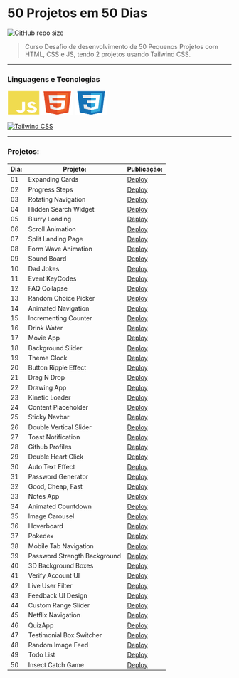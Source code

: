# 50 Projetos em 50 Dias

![GitHub repo size](https://img.shields.io/github/repo-size/romhenri/50projects50days?style=for-the-badge)

<!-- <img src="src/img/website-1.5.png" alt="Site Gênio Numérico"> -->

> Curso Desafio de desenvolvimento de 50 Pequenos Projetos com HTML, CSS e JS, tendo 2 projetos usando Tailwind CSS.

<hr>

### Linguagens e Tecnologias

<div display="inline_block">
  <a href="https://github.com/romhenri/javascript" target="_blank"><img alt="JavaScript" height="54" width="72" src="https://raw.githubusercontent.com/devicons/devicon/master/icons/javascript/javascript-plain.svg"></a>

<a href="https://github.com/romhenri/html" target="_blank">
  <img alt="HTML" height="54" width="72" src="https://raw.githubusercontent.com/devicons/devicon/master/icons/html5/html5-original.svg"></a>

<a href="https://github.com/romhenri/css" target="_blank">
  <img alt="CSS" height="54" width="72" src="https://raw.githubusercontent.com/devicons/devicon/master/icons/css3/css3-original.svg"></a>

<a href="https://github.com/romhenri/css/tree/main/tailwindcss" target="_blank"><img alt="Tailwind CSS" height="54" width="72" src="https://cdn.jsdelivr.net/gh/devicons/devicon/icons/tailwindcss/tailwindcss-plain.svg"/></a>

<hr>

### Projetos:

| Dia: | Projeto:                     | Publicação:                                                                              |
| ---- | ---------------------------- | ---------------------------------------------------------------------------------------- |
| 01   | Expanding Cards              | <a href="https://romhenri.github.io/50projects50days/day-01/" target="_blank">Deploy</a> |
| 02   | Progress Steps               | <a href="https://romhenri.github.io/50projects50days/day-03/" target="_blank">Deploy</a> |
| 03   | Rotating Navigation          | <a href="https://romhenri.github.io/50projects50days/day-02/" target="_blank">Deploy</a> |
| 04   | Hidden Search Widget         | <a href="https://romhenri.github.io/50projects50days/day-05/" target="_blank">Deploy</a> |
| 05   | Blurry Loading               | <a href="https://romhenri.github.io/50projects50days/day-04/" target="_blank">Deploy</a> |
| 06   | Scroll Animation             | <a href="https://romhenri.github.io/50projects50days/day-06/" target="_blank">Deploy</a> |
| 07   | Split Landing Page           | <a href="https://romhenri.github.io/50projects50days/day-07/" target="_blank">Deploy</a> |
| 08   | Form Wave Animation          | <a href="https://romhenri.github.io/50projects50days/day-08/" target="_blank">Deploy</a> |
| 09   | Sound Board                  | <a href="https://romhenri.github.io/50projects50days/day-09/" target="_blank">Deploy</a> |
| 10   | Dad Jokes                    | <a href="https://romhenri.github.io/50projects50days/day-10/" target="_blank">Deploy</a> |
| 11   | Event KeyCodes               | <a href="https://romhenri.github.io/50projects50days/day-11/" target="_blank">Deploy</a> |
| 12   | FAQ Collapse                 | <a href="https://romhenri.github.io/50projects50days/day-12/" target="_blank">Deploy</a> |
| 13   | Random Choice Picker         | <a href="https://romhenri.github.io/50projects50days/day-13/" target="_blank">Deploy</a> |
| 14   | Animated Navigation          | <a href="https://romhenri.github.io/50projects50days/day-14/" target="_blank">Deploy</a> |
| 15   | Incrementing Counter         | <a href="https://romhenri.github.io/50projects50days/day-15/" target="_blank">Deploy</a> |
| 16   | Drink Water                  | <a href="https://romhenri.github.io/50projects50days/day-16/" target="_blank">Deploy</a> |
| 17   | Movie App                    | <a href="https://romhenri.github.io/50projects50days/day-17/" target="_blank">Deploy</a> |
| 18   | Background Slider            | <a href="https://romhenri.github.io/50projects50days/day-18/" target="_blank">Deploy</a> |
| 19   | Theme Clock                  | <a href="https://romhenri.github.io/50projects50days/day-19/" target="_blank">Deploy</a> |
| 20   | Button Ripple Effect         | <a href="https://romhenri.github.io/50projects50days/day-20/" target="_blank">Deploy</a> |
| 21   | Drag N Drop                  | <a href="https://romhenri.github.io/50projects50days/day-21/" target="_blank">Deploy</a> |
| 22   | Drawing App                  | <a href="https://romhenri.github.io/50projects50days/day-22/" target="_blank">Deploy</a> |
| 23   | Kinetic Loader               | <a href="https://romhenri.github.io/50projects50days/day-23/" target="_blank">Deploy</a> |
| 24   | Content Placeholder          | <a href="https://romhenri.github.io/50projects50days/day-24/" target="_blank">Deploy</a> |
| 25   | Sticky Navbar                | <a href="https://romhenri.github.io/50projects50days/day-25/" target="_blank">Deploy</a> |
| 26   | Double Vertical Slider       | <a href="https://romhenri.github.io/50projects50days/day-26/" target="_blank">Deploy</a> |
| 27   | Toast Notification           | <a href="https://romhenri.github.io/50projects50days/day-27/" target="_blank">Deploy</a> |
| 28   | Github Profiles              | <a href="https://romhenri.github.io/50projects50days/day-28/" target="_blank">Deploy</a> |
| 29   | Double Heart Click           | <a href="https://romhenri.github.io/50projects50days/day-29/" target="_blank">Deploy</a> |
| 30   | Auto Text Effect             | <a href="https://romhenri.github.io/50projects50days/day-30/" target="_blank">Deploy</a> |
| 31   | Password Generator           | <a href="https://romhenri.github.io/50projects50days/day-31/" target="_blank">Deploy</a> |
| 32   | Good, Cheap, Fast            | <a href="https://romhenri.github.io/50projects50days/day-32/" target="_blank">Deploy</a> |
| 33   | Notes App                    | <a href="https://romhenri.github.io/50projects50days/day-33/" target="_blank">Deploy</a> |
| 34   | Animated Countdown           | <a href="https://romhenri.github.io/50projects50days/day-34/" target="_blank">Deploy</a> |
| 35   | Image Carousel               | <a href="https://romhenri.github.io/50projects50days/day-35/" target="_blank">Deploy</a> |
| 36   | Hoverboard                   | <a href="https://romhenri.github.io/50projects50days/day-36/" target="_blank">Deploy</a> |
| 37   | Pokedex                      | <a href="https://romhenri.github.io/50projects50days/day-37/" target="_blank">Deploy</a> |
| 38   | Mobile Tab Navigation        | <a href="https://romhenri.github.io/50projects50days/day-38/" target="_blank">Deploy</a> |
| 39   | Password Strength Background | <a href="https://romhenri.github.io/50projects50days/day-39/" target="_blank">Deploy</a> |
| 40   | 3D Background Boxes          | <a href="https://romhenri.github.io/50projects50days/day-40/" target="_blank">Deploy</a> |
| 41   | Verify Account UI            | <a href="https://romhenri.github.io/50projects50days/day-41/" target="_blank">Deploy</a> |
| 42   | Live User Filter             | <a href="https://romhenri.github.io/50projects50days/day-42/" target="_blank">Deploy</a> |
| 43   | Feedback UI Design           | <a href="https://romhenri.github.io/50projects50days/day-43/" target="_blank">Deploy</a> |
| 44   | Custom Range Slider          | <a href="https://romhenri.github.io/50projects50days/day-44/" target="_blank">Deploy</a> |
| 45   | Netflix Navigation           | <a href="https://romhenri.github.io/50projects50days/day-45/" target="_blank">Deploy</a> |
| 46   | QuizApp                      | <a href="https://romhenri.github.io/50projects50days/day-46/" target="_blank">Deploy</a> |
| 47   | Testimonial Box Switcher     | <a href="https://romhenri.github.io/50projects50days/day-47/" target="_blank">Deploy</a> |
| 48   | Random Image Feed            | <a href="https://romhenri.github.io/50projects50days/day-48/" target="_blank">Deploy</a> |
| 49   | Todo List                    | <a href="https://romhenri.github.io/50projects50days/day-49/" target="_blank">Deploy</a> |
| 50   | Insect Catch Game            | <a href="https://romhenri.github.io/50projects50days/day-50/" target="_blank">Deploy</a> |
